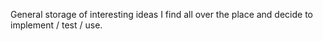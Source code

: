 General storage of interesting ideas I find all over the place and decide to implement / test / use.
